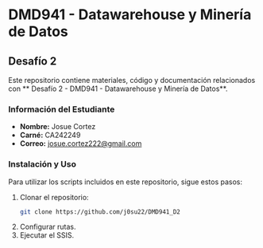 # DMD941 - Datawarehouse y Minería de Datos

## Desafío 2

Este repositorio contiene materiales, código y documentación relacionados con ** Desafío 2 - DMD941 - Datawarehouse y Minería de Datos**.

### Información del Estudiante
- **Nombre:** Josue Cortez
- **Carné:** CA242249
- **Correo:** [josue.cortez222@gmail.com](mailto:josue.cortez222@gmail.com)

### Instalación y Uso
Para utilizar los scripts incluidos en este repositorio, sigue estos pasos:
1. Clonar el repositorio:
   ```sh
   git clone https://github.com/j0su22/DMD941_D2
   ```
2. Configurar rutas.
3. Ejecutar el SSIS.
